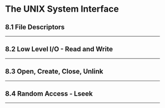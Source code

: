 # The UNIX System Interface

## 8.1 File Descriptors

***

## 8.2 Low Level I/O - Read and Write

***

## 8.3 Open, Create, Close, Unlink

***

## 8.4 Random Access - Lseek

***
